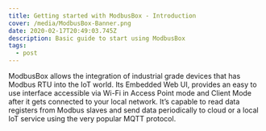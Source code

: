 ```yaml
---
title: Getting started with ModbusBox - Introduction
cover: /media/ModbusBox-Banner.png
date: 2020-02-17T20:49:03.745Z
description: Basic guide to start using ModbusBox
tags:
  - post
---
```

ModbusBox allows the integration of industrial grade devices that has Modbus RTU into the IoT world. Its Embedded Web UI, provides an easy to use interface accessible via Wi-Fi in Access Point mode and Client Mode after it gets connected to your local network. It’s capable to read data registers from Modbus slaves and send data periodically to cloud or a local IoT service using the very popular MQTT protocol.
